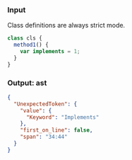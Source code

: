 ### Input
Class definitions are always strict mode.
```js
class cls {
  method1() {
    var implements = 1;
  }
}
```

### Output: ast
```json
{
  "UnexpectedToken": {
    "value": {
      "Keyword": "Implements"
    },
    "first_on_line": false,
    "span": "34:44"
  }
}
```

